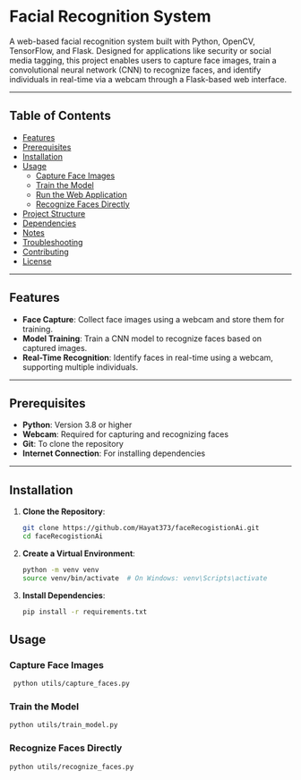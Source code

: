 # Facial Recognition System

A web-based facial recognition system built with Python, OpenCV, TensorFlow, and Flask. Designed for applications like security or social media tagging, this project enables users to capture face images, train a convolutional neural network (CNN) to recognize faces, and identify individuals in real-time via a webcam through a Flask-based web interface.

---

## Table of Contents
- [Features](#features)
- [Prerequisites](#prerequisites)
- [Installation](#installation)
- [Usage](#usage)
  - [Capture Face Images](#capture-face-images)
  - [Train the Model](#train-the-model)
  - [Run the Web Application](#run-the-web-application)
  - [Recognize Faces Directly](#recognize-faces-directly)
- [Project Structure](#project-structure)
- [Dependencies](#dependencies)
- [Notes](#notes)
- [Troubleshooting](#troubleshooting)
- [Contributing](#contributing)
- [License](#license)

---

## Features
- **Face Capture**: Collect face images using a webcam and store them for training.
- **Model Training**: Train a CNN model to recognize faces based on captured images.
- **Real-Time Recognition**: Identify faces in real-time using a webcam, supporting multiple individuals.


---

## Prerequisites
- **Python**: Version 3.8 or higher
- **Webcam**: Required for capturing and recognizing faces
- **Git**: To clone the repository
- **Internet Connection**: For installing dependencies

---

## Installation

1. **Clone the Repository**:
   ```bash
   git clone https://github.com/Hayat373/faceRecogistionAi.git
   cd faceRecogistionAi
   ```

2. **Create a Virtual Environment**:
    ```bash
    python -m venv venv
    source venv/bin/activate  # On Windows: venv\Scripts\activate
    ```

 3. **Install Dependencies**:
     ```bash
     pip install -r requirements.txt
    ```

## Usage

### Capture Face Images

 ```bash 
  python utils/capture_faces.py
```
### Train the Model
   ```bash
   python utils/train_model.py
   ```

### Recognize Faces Directly

   ```bash 
   python utils/recognize_faces.py
   ```
